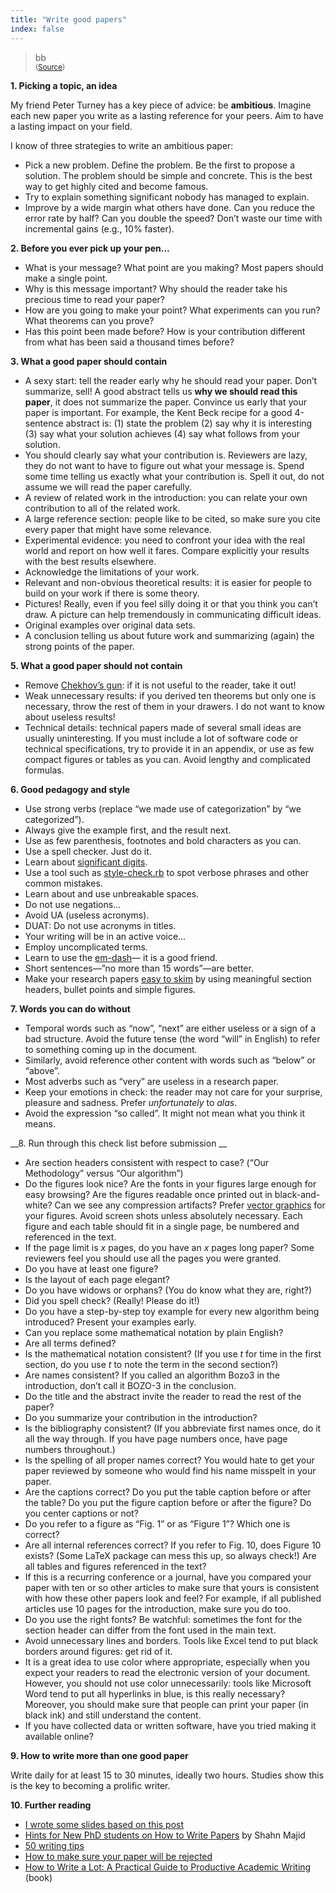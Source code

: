 ```yaml
---
title: "Write good papers"
index: false
---
```




> bb<img decoding="async" src="http://farm2.static.flickr.com/1249/852253335_6c40c8dc09_m.jpg" alt /><br/>
<small>([Source](http://www.flickr.com/photos/saar_cmd/))</small>



__1. Picking a topic, an idea__

My friend Peter Turney has a key piece of advice: be __ambitious__. Imagine each new paper you write as a lasting reference for your peers. Aim to have a lasting impact on your field.

I know of three strategies to write an ambitious paper:

- Pick a new problem. Define the problem. Be the first to propose a solution. The problem should be simple and concrete. This is the best way to get highly cited and become famous.
- Try to explain something significant nobody has managed to explain.
- Improve by a wide margin what others have done. Can you reduce the error rate by half? Can you double the speed? Don&rsquo;t waste our time with incremental gains (e.g., 10% faster).


__2. Before you ever pick up your pen&hellip;__

- What is your message? What point are you making? Most papers should make a single point.
- Why is this message important? Why should the reader take his precious time to read your paper?
- How are you going to make your point? What experiments can you run? What theorems can you prove?
- Has this point been made before? How is your contribution different from what has been said a thousand times before?


__3. What a good paper should contain__

- A sexy start: tell the reader early why he should read your paper. Don&rsquo;t summarize, sell! A good abstract tells us __why we should read this paper__, it does not summarize the paper. Convince us early that your paper is important. For example, the Kent Beck recipe for a good 4-sentence abstract is: (1) state the problem (2) say why it is interesting (3) say what your solution achieves (4) say what follows from your solution.
- You should clearly say what your contribution is. Reviewers are lazy, they do not want to have to figure out what your message is. Spend some time telling us exactly what your contribution is. Spell it out, do not assume we will read the paper carefully.
- A review of related work in the introduction:  you can relate your own contribution to all of the related work.
- A large reference section: people like to be cited, so make sure you cite every paper that might have some relevance.
- Experimental evidence: you need to confront your idea with the real world and report on how well it fares. Compare explicitly your results with the best results elsewhere.
- Acknowledge the limitations of your work.
- Relevant and non-obvious theoretical results: it is easier for people to build on your work if there is some theory.
- Pictures! Really, even if you feel silly doing it or that you think you can&rsquo;t draw. A picture can help tremendously in communicating difficult ideas.
- Original examples over original data sets.
- A conclusion telling us about future work and summarizing (again) the strong points of the paper.


__5. What a good paper should not contain__

- Remove [Chekhov&rsquo;s gun](https://en.wikipedia.org/wiki/Chekhov's_gun): if it is not useful to the reader, take it out!
- Weak unnecessary results: if you derived ten theorems but only one is necessary, throw the rest of them in your drawers. I do not want to know about useless results!
- Technical details: technical papers made of several small ideas are usually uninteresting. If you must include a lot of software code or technical specifications, try to provide it in an appendix, or use as few compact figures or tables as you can. Avoid lengthy and complicated formulas.


__6. Good pedagogy and style__

- Use strong verbs (replace &ldquo;we made use of categorization&rdquo; by &ldquo;we categorized&rdquo;).
- Always give the example first, and the result next.
- Use as few parenthesis, footnotes and bold characters as you can.
- Use a spell checker. Just do it.
- Learn about [significant digits](/lemire/blog/archives/2012/04/20/computer-scientists-need-to-learn-about-significant-digits/).
- Use a tool such as [style-check.rb](http://www.cs.umd.edu/~nspring/software/style-check-readme.html) to spot verbose phrases and other common mistakes.
- Learn about and use unbreakable spaces.
- Do not use negations&hellip;
- Avoid UA (useless acronyms).
- DUAT: Do not use acronyms in titles.
- Your writing will be in an active voice&hellip;
- Employ uncomplicated terms.
- Learn to use the [em-dash](https://en.wikipedia.org/wiki/Emdash#Em_dash)&mdash; it is a good friend.
- Short sentences&mdash;”no more than 15 words”&mdash;are better.
- Make your research papers [easy to skim](/lemire/blog/archives/2009/05/27/make-your-research-papers-easy-to-skim/) by using meaningful section headers, bullet points and simple figures.


__7. Words you can do without__

- Temporal words such as &ldquo;now&rdquo;, &ldquo;next&rdquo; are either useless or a sign of a bad structure. Avoid the future tense (the word &ldquo;will&rdquo; in English) to refer to something coming up in the document.
- Similarly, avoid reference other content with words such as &ldquo;below&rdquo; or &ldquo;above&rdquo;.
- Most adverbs such as &ldquo;very&rdquo; are useless in a research paper.
- Keep your emotions in check: the reader may not care for your surprise, pleasure and sadness. Prefer _unfortunately_ to <em>alas</em>.
- Avoid the expression &ldquo;so called&rdquo;. It might not mean what you think it means.


__8. Run through this check list before submission __

- Are section headers consistent with respect to case? (&ldquo;Our Methodology&rdquo; versus &ldquo;Our algorithm&rdquo;)
- Do the figures look nice? Are the fonts in your figures large enough for easy browsing? Are the figures readable once printed out in black-and-white? Can we see any compression artifacts? Prefer [vector graphics](https://en.wikipedia.org/wiki/Vector_graphics) for your figures. Avoid screen shots unless absolutely necessary. Each figure and each table should fit in a single page, be numbered and referenced in the text.
- If the page limit is _x_ pages, do you have an _x_ pages long paper? Some reviewers feel you should use all the pages you were granted.
- Do you have at least one figure?
- Is the layout of each page elegant?
- Do you have widows or orphans? (You do know what they are, right?)
- Did you spell check? (Really! Please do it!)
- Do you have a step-by-step toy example for every new algorithm being introduced? Present your examples early.
- Can you replace some mathematical notation by plain English?
- Are all terms defined?
- Is the mathematical notation consistent? (If you use _t_ for time in the first section, do you use _t_ to note the term in the second section?)
- Are names consistent? If you called an algorithm Bozo3 in the introduction, don&rsquo;t call it BOZO-3 in the conclusion.
- Do the title and the abstract invite the reader to read the rest of the paper?
- Do you summarize your contribution in the introduction?
- Is the bibliography consistent? (If you abbreviate first names once, do it all the way through. If you have page numbers once, have page numbers throughout.)
- Is the spelling of all proper names correct? You would hate to get your paper reviewed by someone who would find his name misspelt in your paper.
- Are the captions correct? Do you put the table caption before or after the table? Do you put the figure caption before or after the figure? Do you center captions or not?
- Do you refer to a figure as &ldquo;Fig. 1&rdquo; or as &ldquo;Figure 1&rdquo;? Which one is correct?
- Are all internal references correct? If you refer to Fig. 10, does Figure 10 exists? (Some LaTeX package can mess this up, so always check!) Are all tables and figures referenced in the text?
- If this is a recurring conference or a journal, have you compared your paper with ten or so other articles to make sure that yours is consistent with how these other papers look and feel? For example, if all published articles use 10 pages for the introduction, make sure you do too.
- Do you use the right fonts? Be watchful: sometimes the font for the section header can differ from the font used in the main text.
- Avoid unnecessary lines and borders. Tools like Excel tend to put black borders around figures: get rid of it.
- It is a great idea to use color where appropriate, especially when you expect your readers to read the electronic version of your document. However, you should not use color unnecessarily: tools like Microsoft Word tend to put all hyperlinks in blue, is this really necessary? Moreover, you should make sure that people can print your paper (in black ink) and still understand the content.
- If you have collected data or written software, have you tried making it available online?


__9. How to write more than one good paper__

Write daily for at least 15 to 30 minutes, ideally two hours. Studies show this is the key to becoming a prolific writer.

__10. Further reading__

- [I wrote some slides based on this post](http://www.slideshare.net/lemire/write-good-papers)
- [Hints for New PhD students on How to Write Papers](http://www.findaphd.com/students/life2.asp) by Shahn Majid
- [50 writing tips](http://www.lifehack.org/articles/lifehack/fifty-50-tools-which-can-help-you-in-writing.html)
- [How to make sure your paper will be rejected](/lemire/blog/2007/11/12/how-to-make-sure-your-paper-will-be-rejected/)
- [How to Write a Lot: A Practical Guide to Productive Academic Writing](https://www.amazon.ca/gp/product/1591477433/ref=s9_asin_image_1?pf_rd_m=A3DWYIK6Y9EEQB&amp;pf_rd_s=center-1&amp;pf_rd_r=1CMW0Q22F1M79GJ9TW40&amp;pf_rd_t=101&amp;pf_rd_p=290291901&amp;pf_rd_i=915398) (book)


